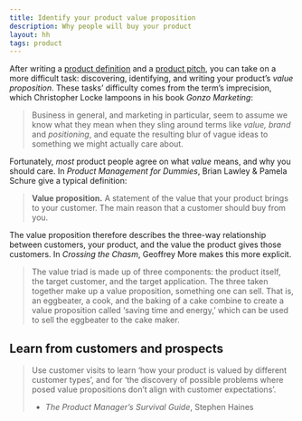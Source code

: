 ```yaml
---
title: Identify your product value proposition
description: Why people will buy your product
layout: hh
tags: product
---
```


<!-- 
1. ‘value proposition’ is a standard term; product people mostly agree about what it means.
2. Existing customers may articulate your product’s value to them.
3. Prospects might recognise this value and insist that you sell it to them.
4. You don’t create the value proposition; you discover and identify it.
-->

After writing a [product definition](product-definition) and a 
[product pitch](product-pitch), you can take on a more difficult task:
discovering, identifying, and writing your product’s _value proposition_.
These tasks’ difficulty comes from the term’s imprecision, which Christopher Locke lampoons in his book _Gonzo Marketing_:

> Business in general, and marketing in particular, seem to assume we know what they mean when they sling around terms like _value, brand_ and _positioning_, and equate the resulting blur of vague ideas to something we might actually care about.

Fortunately, _most_ product people agree on what _value_ means, and why you should care.
In _Product Management for Dummies_, Brian Lawley & Pamela Schure give a typical definition:

> **Value proposition.**
> A statement of the value that your product brings to your customer. 
> The main reason that a customer should buy from you.

The value proposition therefore describes the three-way relationship between customers, your product, and the value the product gives those customers.
In _Crossing the Chasm_, Geoffrey More makes this more explicit.

> The value triad is made up of three components: the product itself, the target customer, and the target application.
> The three taken together make up a value proposition, something one can sell.
> That is, an eggbeater, a cook, and the baking of a cake combine to create a value proposition called ‘saving time and energy,’ which can be used to sell the eggbeater to the cake maker.

## Learn from customers and prospects

> Use customer visits to learn ‘how your product is valued by different customer types’, and for ‘the discovery of possible problems where posed value propositions don’t align with customer expectations’.
> - _The Product Manager’s Survival Guide_, Stephen Haines
